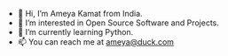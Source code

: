 - 👋 Hi, I’m Ameya Kamat from India.
- 👀 I’m interested in Open Source Software and Projects.
- 🌱 I’m currently learning Python.
- 📫 You can reach me at ameya@duck.com

<!---
aakamat/aakamat is a ✨ special ✨ repository because its `README.md` (this file) appears on your GitHub profile.
You can click the Preview link to take a look at your changes.
--->
